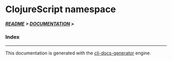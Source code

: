 
#  ClojureScript namespace

##### [README](../README.md) > [DOCUMENTATION](COVER.md) > 

### Index

---

This documentation is generated with the [clj-docs-generator](https://github.com/bithandshake/clj-docs-generator) engine.


